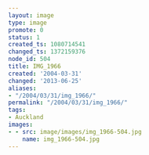 ```yaml
---
layout: image
type: image
promote: 0
status: 1
created_ts: 1080714541
changed_ts: 1372159376
node_id: 504
title: IMG_1966
created: '2004-03-31'
changed: '2013-06-25'
aliases:
- "/2004/03/31/img_1966/"
permalink: "/2004/03/31/img_1966/"
tags:
- Auckland
images:
- - src: image/images/img_1966-504.jpg
    name: img_1966-504.jpg
---
```


